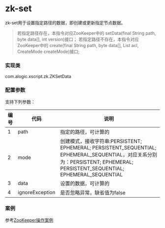 zk-set
=======

zk-set用于设置指定路径的数据，即创建或更新指定节点数据。

>若指定路径存在，本指令对应ZooKeeper中的	setData(final String path, byte data[], int version)接口；
>若指定路径不存在，本指令对应ZooKeeper中的  create(final String path, byte data[], List<ACL> acl, CreateMode createMode)接口;

### 实现类

com.alogic.xscript.zk.ZKSetData

### 配置参数

支持下列参数：

| 编号 | 代码 | 说明 |
| ---- | ---- | ---- |
| 1 | path | 指定的路径，可计算的 |
| 2 | mode | 创建模式，接收字符串:PERSISTENT; EPHEMERAL; PERSISTENT_SEQUENTIAL; EPHEMERAL_SEQUENTIAL，对应关系分别为：PERSISTENT; EPHEMERAL; PERSISTENT_SEQUENTIAL; EPHEMERAL_SEQUENTIAL |
| 3 | data | 设置的数据，可计算的 |
| 4 | ignoreException | 是否忽略异常，缺省值为false |

### 案例

参考[ZooKeeper操作案例](Example.md)